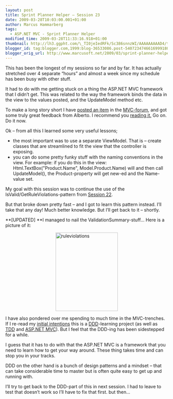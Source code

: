 ```yaml
---
layout: post
title: Sprint Planner Helper – Session 23
date: 2009-03-28T10:03:00.001+01:00
author: Marcus Hammarberg
tags:
  - ASP.NET MVC - Sprint Planner Helper
modified_time: 2009-03-28T11:33:16.918+01:00
thumbnail: http://lh3.ggpht.com/\_TI0jeIedRFk/Sc386snnzWI/AAAAAAAAAD4/toypsj9vSI4/s72-c/ruleviolations_thumb.jpg?imgmax=800
blogger_id: tag:blogger.com,1999:blog-36533086.post-5407234746616999180
blogger_orig_url: http://www.marcusoft.net/2009/03/sprint-planner-helper-session-23.html
---
```



This has been the longest of my sessions so far and by far. It has
actually stretched over 4 separate “hours” and almost a week since my
schedule has been busy with other stuff.

It had to do with me getting stuck on a thing the ASP.NET MVC framework
that I didn’t get. This was related to the way the framework binds the
data in the view to the values posted, and the UpdateModel method etc.

To make a long story short I have
<a href="http://forums.asp.net/t/1402763.aspx" target="_blank">posted an
item</a> in the
<a href="http://forums.asp.net/1146.aspx" target="_blank">MVC-forum</a>,
and got some truly great feedback from Alberto. I recommend you
<a href="http://forums.asp.net/t/1402763.aspx" target="_blank">reading
it.</a> Go on. Do it now.

Ok – from all this I learned some very useful lessons;

-   the most important was to use a separate ViewModel. That is – create
    classes that are streamlined to fit the view that the controller is
    exposing.
-   you can do some pretty funky stuff with the naming conventions in
    the view. For example: if you do this in the view:
    Html.TextBox("Product.Name", Model.Product.Name) will
    and then call UpdateModel(), the Product-property will get new-ed
    and the Name-value set.

My goal with this session was to continue the use of the
IsValid/GetRuleViolations-pattern from [Session
22](http://www.marcusoft.net/2009/03/sprint-planner-helper-session-22.html).

But that broke down pretty fast – and I got to learn this pattern
instead. I’ll take that any day! Much better knowledge. But I’ll get
back to it – shortly.

**\[UPDATED\]
**I managed to nail the ValidationSummary-stuff… Here is a picture of
it:

[<img
src="http://lh3.ggpht.com/_TI0jeIedRFk/Sc386snnzWI/AAAAAAAAAD4/toypsj9vSI4/ruleviolations_thumb.jpg?imgmax=800"
title="ruleviolations"
style="border-right: 0px; border-top: 0px; display: block; float: none; margin-left: auto; border-left: 0px; margin-right: auto; border-bottom: 0px"
data-border="0" width="193" height="244" alt="ruleviolations" />](http://lh5.ggpht.com/_TI0jeIedRFk/Sc3859hkEgI/AAAAAAAAAD0/zuSO8bunTxU/s1600-h/ruleviolations%5B2%5D.jpg)

I have also pondered over me spending to much time in the MVC-trenches.
If I re-read my [initial
intentions](http://www.marcusoft.net/2009/01/what-to-do-now-sprint-planner-helper.html)
this is a <a href="http://en.wikipedia.org/wiki/Domain-driven_design"
target="_blank">DDD</a>-learning project (as well as
<a href="http://en.wikipedia.org/wiki/Test-driven_development"
target="_blank">TDD</a> and
<a href="http://www.asp.net/mvc/" target="_blank">ASP.NET MVC</a>). But
I feel that the DDD-ing has been sidestepped for a while.

I guess that it has to do with that the ASP.NET MVC is a framework that
you need to learn how to get your way around. These thing takes time and
can stop you in your tracks.

DDD on the other hand is a bunch of design patterns and a mindset – that
can take considerable time to master but is often quite easy to get up
and running with. 

I’ll try to get back to the DDD-part of this in next session. I had to
leave to test that doesn’t work so I’ll have to fix that first. but
then…
